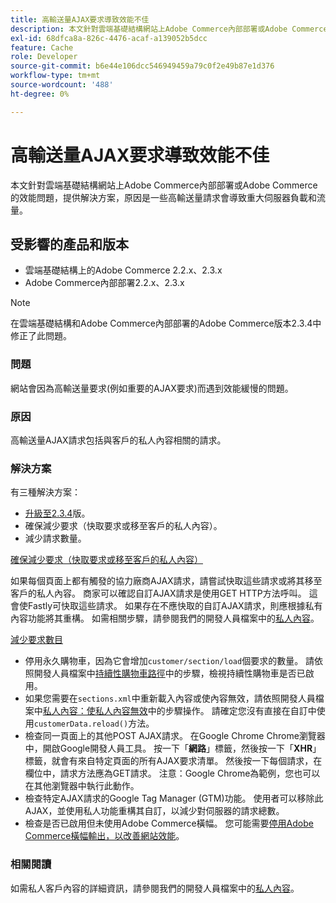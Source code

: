 ```yaml
---
title: 高輸送量AJAX要求導致效能不佳
description: 本文針對雲端基礎結構網站上Adobe Commerce內部部署或Adobe Commerce的效能問題，提供解決方案，原因是一些高輸送量請求會導致重大伺服器負載和流量。
exl-id: 68dfca8a-826c-4476-acaf-a139052b5dcc
feature: Cache
role: Developer
source-git-commit: b6e44e106dcc546949459a79c0f2e49b87e1d376
workflow-type: tm+mt
source-wordcount: '488'
ht-degree: 0%

---
```


# 高輸送量AJAX要求導致效能不佳

本文針對雲端基礎結構網站上Adobe Commerce內部部署或Adobe Commerce的效能問題，提供解決方案，原因是一些高輸送量請求會導致重大伺服器負載和流量。

## 受影響的產品和版本

* 雲端基礎結構上的Adobe Commerce 2.2.x、2.3.x
* Adobe Commerce內部部署2.2.x、2.3.x

>[!NOTE]
>
>在雲端基礎結構和Adobe Commerce內部部署的Adobe Commerce版本2.3.4中修正了此問題。

### 問題

網站會因為高輸送量要求(例如重要的AJAX要求)而遇到效能緩慢的問題。

### 原因

高輸送量AJAX請求包括與客戶的私人內容相關的請求。

### 解決方案

有三種解決方案：

* [升級至2.3.4](https://experienceleague.adobe.com/zh-hant/docs/commerce-cloud-service/user-guide/develop/upgrade/commerce-version)版。
* 確保減少要求（快取要求或移至客戶的私人內容）。
* 減少請求數量。

<u>確保減少要求（快取要求或移至客戶的私人內容）</u>

如果每個頁面上都有觸發的協力廠商AJAX請求，請嘗試快取這些請求或將其移至客戶的私人內容。 商家可以確認自訂AJAX請求是使用GET HTTP方法呼叫。 這會使Fastly可快取這些請求。 如果存在不應快取的自訂AJAX請求，則應根據私有內容功能將其重構。 如需相關步驟，請參閱我們的開發人員檔案中的[私人內容](https://developer.adobe.com/commerce/php/development/cache/page/private-content/)。

<u>減少要求數目</u>

* 停用永久購物車，因為它會增加`customer/section/load`個要求的數量。 請依照開發人員檔案中[持續性購物車路徑](https://experienceleague.adobe.com/zh-hant/docs/commerce-operations/configuration-guide/paths/config-reference-general)中的步驟，檢視持續性購物車是否已啟用。
* 如果您需要在`sections.xml`中重新載入內容或使內容無效，請依照開發人員檔案中[私人內容：使私人內容無效](https://developer.adobe.com/commerce/php/development/cache/page/private-content/#invalidate-private-content)中的步驟操作。 請確定您沒有直接在自訂中使用`customerData.reload()`方法。
* 檢查同一頁面上的其他POST AJAX請求。 在Google Chrome Chrome瀏覽器中，開啟Google開發人員工具。 按一下「**網路**」標籤，然後按一下「**XHR**」標籤，就會有來自特定頁面的所有AJAX要求清單。 然後按一下每個請求，在欄位中，請求方法應為GET請求。 注意：Google Chrome為範例，您也可以在其他瀏覽器中執行此動作。
* 檢查特定AJAX請求的Google Tag Manager (GTM)功能。 使用者可以移除此AJAX，並使用私人功能重構其自訂，以減少對伺服器的請求總數。
* 檢查是否已啟用但未使用Adobe Commerce橫幅。 您可能需要[停用Adobe Commerce橫幅輸出，以改善網站效能](https://experienceleague.adobe.com/en/docs/experience-cloud-kcs/kbarticles/ka-26909)。

### 相關閱讀

如需私人客戶內容的詳細資訊，請參閱我們的開發人員檔案中的[私人內容](https://developer.adobe.com/commerce/php/development/cache/page/private-content/)。
